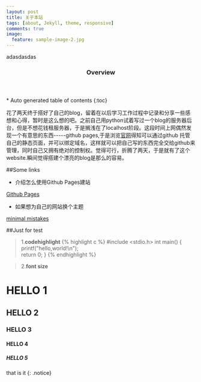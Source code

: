 ```yaml
---
layout: post
title: 关于本站
tags: [about, Jekyll, theme, responsive]
comments: true
image:
  feature: sample-image-2.jpg
---
```

adasdasdas

<section id="table-of-contents" class="toc">
  <header>
    <h3>Overview</h3>
  </header>
<div id="drawer" markdown="1">
*  Auto generated table of contents
{:toc}
</div>
</section><!-- /#table-of-contents -->

花了两天终于搭好了自己的blog，留着在以后学习工作过程中记录和分享一些感想和心得，暂时是这么想的吧。之前自己用python试着写过一个blog的服务器后台，但是不想花钱租服务器，于是搁浅在了localhost阶段。这段时间上网偶然发现一个有意思的东西-----github pages,于是浏览[官网](https://pages.github.com/)得知可以通过github 托管自己的静态页面，并可以绑定域名，这样就可以把自己写的东西完全交给github来管理，同时自己又拥有绝对的控制权。觉得可行，折腾了两天，于是就有了这个website.瞬间觉得搭建个漂亮的blog是那么的容易。


##Some links
* 介绍怎么使用Github Pages建站

<div markdown="0"><a href="https://pages.github.com/" class="btn btn-warning">Github Pages</a></div>

* 如果想为自己的网站换个主题

<div markdown="0"><a href="https://mademistakes.com/articles/minimal-mistakes-jekyll-theme/" class="btn btn-danger">minimal mistakes</a></div>

##Just for test

> 1.**codehighlight**
{% highlight c %}
#include <stdio.h>
int main()
{
	printf("hello,world!\n");	
	return 0;
}
{% endhighlight %}

> 2.**font size**

# HELLO 1

## HELLO 2

### HELLO 3

#### HELLO 4

##### HELLO 5

that is it
{: .notice}
